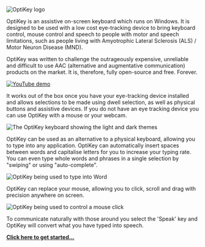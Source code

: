 ![OptiKey logo](https://github.com/JuliusSweetland/OptiKey/blob/gh-pages/images/OptiKey-logo-600x200.png)

OptiKey is an assistive on-screen keyboard which runs on Windows. It is designed to be used with a low cost eye-tracking device to bring keyboard control, mouse control and speech to people with motor and speech limitations, such as people living with Amyotrophic Lateral Sclerosis (ALS) / Motor Neuron Disease (MND).

OptiKey was written to challenge the outrageously expensive, unreliable and difficult to use AAC (alternative and augmentative communication) products on the market. It is, therefore, fully open-source and free. Forever.

[![YouTube demo](https://github.com/JuliusSweetland/OptiKey/blob/gh-pages/images/OptiKey-YouTube.png)](https://www.youtube.com/watch?v=HLkyORh7vKk "OptiKey demo")

It works out of the box once you have your eye-tracking device installed and allows selections to be made using dwell selection, as well as physical buttons and assistive devices. If you do not have an eye tracking device you can use OptiKey with a mouse or your webcam.

![The OptiKey keyboard showing the light and dark themes](https://github.com/JuliusSweetland/OptiKey/blob/gh-pages/images/Keyboards_Alpha_Showing_Light_And_Dark_Themes.png)

OptiKey can be used as an alternative to a physical keyboard, allowing you to type into any application. OptiKey can automatically insert spaces between words and capitalise letters for you to increase your typing rate. You can even type whole words and phrases in a single selection by "swiping" or using "auto-complete".

![OptiKey being used to type into Word](https://github.com/JuliusSweetland/OptiKey/blob/gh-pages/images/Typing_Into_Word.png)

OptiKey can replace your mouse, allowing you to click, scroll and drag with precision anywhere on screen.

![OptiKey being used to control a mouse click](https://github.com/JuliusSweetland/OptiKey/blob/gh-pages/images/Clicking_On_Magnified_Folder.png)

To communicate naturally with those around you select the 'Speak' key and OptiKey will convert what you have typed into speech.

[**Click here to get started...**](https://github.com/JuliusSweetland/OptiKey/wiki/Get-Started)